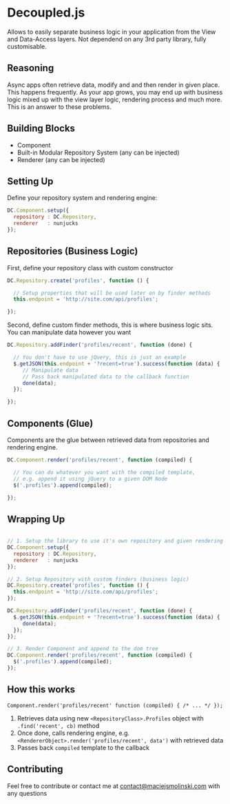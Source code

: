 # Decoupled.js

Allows to easily separate business logic in your application from the View and Data-Access layers.
Not dependend on any 3rd party library, fully customisable.

## Reasoning

Async apps often retrieve data, modify and and then render in given place. This happens frequently.
As your app grows, you may end up with business logic mixed up with the view layer logic, rendering process and much more. This is an answer to these problems. 

## Building Blocks

* Component
* Built-in Modular Repository System (any can be injected)
* Renderer (any can be injected)

## Setting Up

Define your repository system and rendering engine:

``` javascript
DC.Component.setup({
  repository : DC.Repository,
  renderer   : nunjucks
});
```

## Repositories (Business Logic)

First, define your repository class with custom constructor

``` javascript
DC.Repository.create('profiles', function () {

  // Setup properties that will be used later on by finder methods
  this.endpoint = 'http://site.com/api/profiles';

});
```

Second, define custom finder methods, this is where business logic sits. You can manipulate data however you want

``` javascript
DC.Repository.addFinder('profiles/recent', function (done) {

  // You don't have to use jQuery, this is just an example 
  $.getJSON(this.endpoint + '?recent=true').success(function (data) {
     // Manipulate data
     // Pass back manipulated data to the callback function
     done(data); 
  });

});
```

## Components (Glue)

Components are the glue between retrieved data from repositories and rendering engine.

``` javascript
DC.Component.render('profiles/recent', function (compiled) {

  // You can do whatever you want with the compiled template,
  // e.g. append it using jQuery to a given DOM Node
  $('.profiles').append(compiled);

});
```

## Wrapping Up

``` javascript

// 1. Setup the library to use it's own repository and given rendering engine
DC.Component.setup({
  repository : DC.Repository,
  renderer   : nunjucks
});

// 2. Setup Repository with custom finders (business logic)
DC.Repository.create('profiles', function () {
  this.endpoint = 'http://site.com/api/profiles';
});

DC.Repository.addFinder('profiles/recent', function (done) {
  $.getJSON(this.endpoint + '?recent=true').success(function (data) {
     done(data); 
  });
});

// 3. Render Component and append to the dom tree
DC.Component.render('profiles/recent', function (compiled) {
  $('.profiles').append(compiled);
});
```

## How this works

`Component.render('profiles/recent' function (compiled) { /* ... */ });`
1. Retrieves data using new `<RepositoryClass>.Profiles` object with `.find('recent', cb)` method
2. Once done, calls rendering engine, e.g. `<RendererObject>.render('profiles/recent', data')` with retrieved data
3. Passes back `compiled` template to the callback 

## Contributing
Feel free to contribute or contact me at contact@maciejsmolinski.com with any questions
